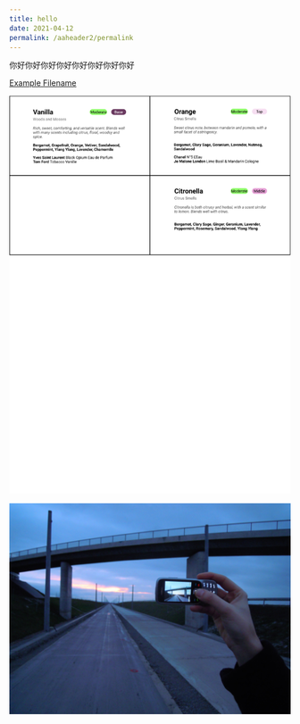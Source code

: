 ```yaml
---
title: hello
date: 2021-04-12
permalink: /aaheader2/permalink
---
```

你好你好你好你好你好你好你好你好

[Example Filename](/files/file%20name.csv)

![Alt text for image on Isomer site](/images/test-rename-layer-1/A4%20-%207-2.png)

![Alt text for image on Isomer site](/images/abc/name%20with%20space.png)